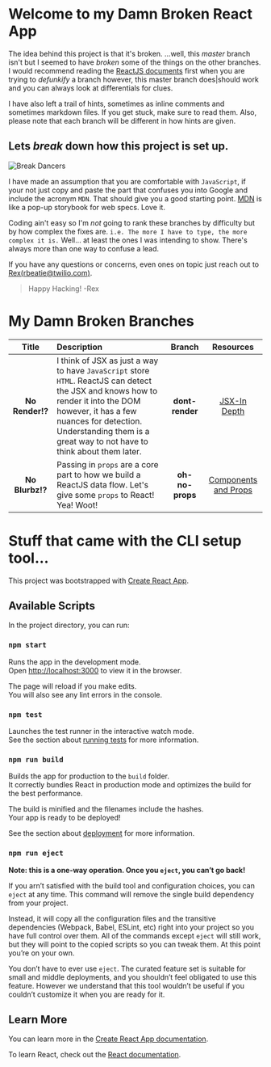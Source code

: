 # Welcome to my Damn Broken React App

The idea behind this project is that it's broken. ...well, this *master* branch isn't but I seemed to have *broken* some of the things on the other branches. I would recommend reading the [ReactJS documents](https://reactjs.org/docs/getting-started.html) first when you are trying to *defunkify* a branch however, this master branch does|should work and you can always look at differentials for clues.

I have also left a trail of hints, sometimes as inline comments and sometimes markdown files. If you get stuck, make sure to read them. Also, please note that each branch will be different in how hints are given. 

## Lets *break* down how this project is set up. 

![Break Dancers](./readme-images/break-dancers.gif)

I have made an assumption that you are comfortable with `JavaScript`, if your not just copy and paste the part that confuses you into Google and include the acronym `MDN`. That should give you a good starting point. [MDN](https://developer.mozilla.org/en-US/) is like a pop-up storybook for web specs. Love it.

Coding ain't easy so I'm *not* going to rank these branches by difficulty but by how complex the fixes are. `i.e. The more I have to type, the more complex it is.` Well... at least the ones I was intending to show. There's always more than one way to confuse a lead. 

If you have any questions or concerns, even ones on topic just reach out to [Rex(rbeatie@twilio.com)](rbeatie@twilio.com).

> Happy Hacking! -Rex

# My Damn Broken Branches
| Title | Description | Branch | Resources | 
|:---:|:---|:----:|:---:|
|**No Render!?**| I think of JSX as just a way to have `JavaScript` store `HTML`. ReactJS can detect the JSX and knows how to render it into the DOM however, it has a few nuances for detection. Understanding them is a great way to not have to think about them later. | **dont-render** | [JSX-In Depth](https://reactjs.org/docs/jsx-in-depth.html) | 
|**No Blurbz!?**| Passing in `props` are a core part to how we build a ReactJS data flow. Let's give some `props` to React! Yea! Woot!| **oh-no-props** | [Components and Props](https://reactjs.org/docs/components-and-props.html)|


# Stuff that came with the CLI setup tool...

This project was bootstrapped with [Create React App](https://github.com/facebook/create-react-app).

## Available Scripts

In the project directory, you can run:

### `npm start`

Runs the app in the development mode.<br>
Open [http://localhost:3000](http://localhost:3000) to view it in the browser.

The page will reload if you make edits.<br>
You will also see any lint errors in the console.

### `npm test`

Launches the test runner in the interactive watch mode.<br>
See the section about [running tests](https://facebook.github.io/create-react-app/docs/running-tests) for more information.

### `npm run build`

Builds the app for production to the `build` folder.<br>
It correctly bundles React in production mode and optimizes the build for the best performance.

The build is minified and the filenames include the hashes.<br>
Your app is ready to be deployed!

See the section about [deployment](https://facebook.github.io/create-react-app/docs/deployment) for more information.

### `npm run eject`

**Note: this is a one-way operation. Once you `eject`, you can’t go back!**

If you arn’t satisfied with the build tool and configuration choices, you can `eject` at any time. This command will remove the single build dependency from your project.

Instead, it will copy all the configuration files and the transitive dependencies (Webpack, Babel, ESLint, etc) right into your project so you have full control over them. All of the commands except `eject` will still work, but they will point to the copied scripts so you can tweak them. At this point you’re on your own.

You don’t have to ever use `eject`. The curated feature set is suitable for small and middle deployments, and you shouldn’t feel obligated to use this feature. However we understand that this tool wouldn’t be useful if you couldn’t customize it when you are ready for it.

## Learn More

You can learn more in the [Create React App documentation](https://facebook.github.io/create-react-app/docs/getting-started).

To learn React, check out the [React documentation](https://reactjs.org/).
